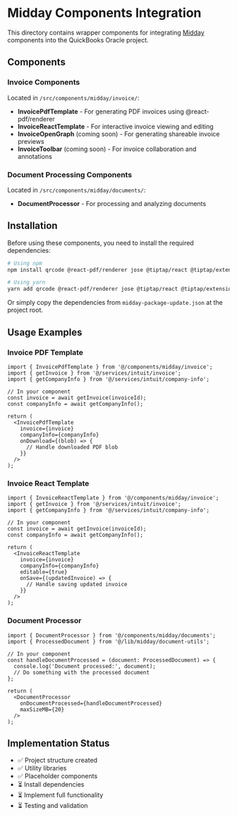 # Midday Components Integration

This directory contains wrapper components for integrating [Midday](https://github.com/midday-ai/midday) components into the QuickBooks Oracle project.

## Components

### Invoice Components

Located in `/src/components/midday/invoice/`:

- **InvoicePdfTemplate** - For generating PDF invoices using @react-pdf/renderer
- **InvoiceReactTemplate** - For interactive invoice viewing and editing
- **InvoiceOpenGraph** (coming soon) - For generating shareable invoice previews
- **InvoiceToolbar** (coming soon) - For invoice collaboration and annotations

### Document Processing Components

Located in `/src/components/midday/documents/`:

- **DocumentProcessor** - For processing and analyzing documents

## Installation

Before using these components, you need to install the required dependencies:

```bash
# Using npm
npm install qrcode @react-pdf/renderer jose @tiptap/react @tiptap/extension-heading @tiptap/extension-paragraph @tiptap/extension-document @tiptap/extension-text @tiptap/extension-bullet-list @tiptap/extension-list-item @tiptap/extension-bold @tiptap/extension-italic unpdf officeparser

# Using yarn
yarn add qrcode @react-pdf/renderer jose @tiptap/react @tiptap/extension-heading @tiptap/extension-paragraph @tiptap/extension-document @tiptap/extension-text @tiptap/extension-bullet-list @tiptap/extension-list-item @tiptap/extension-bold @tiptap/extension-italic unpdf officeparser
```

Or simply copy the dependencies from `midday-package-update.json` at the project root.

## Usage Examples

### Invoice PDF Template

```tsx
import { InvoicePdfTemplate } from '@/components/midday/invoice';
import { getInvoice } from '@/services/intuit/invoice';
import { getCompanyInfo } from '@/services/intuit/company-info';

// In your component
const invoice = await getInvoice(invoiceId);
const companyInfo = await getCompanyInfo();

return (
  <InvoicePdfTemplate 
    invoice={invoice} 
    companyInfo={companyInfo} 
    onDownload={(blob) => {
      // Handle downloaded PDF blob
    }}
  />
);
```

### Invoice React Template

```tsx
import { InvoiceReactTemplate } from '@/components/midday/invoice';
import { getInvoice } from '@/services/intuit/invoice';
import { getCompanyInfo } from '@/services/intuit/company-info';

// In your component
const invoice = await getInvoice(invoiceId);
const companyInfo = await getCompanyInfo();

return (
  <InvoiceReactTemplate 
    invoice={invoice} 
    companyInfo={companyInfo} 
    editable={true}
    onSave={(updatedInvoice) => {
      // Handle saving updated invoice
    }}
  />
);
```

### Document Processor

```tsx
import { DocumentProcessor } from '@/components/midday/documents';
import { ProcessedDocument } from '@/lib/midday/document-utils';

// In your component
const handleDocumentProcessed = (document: ProcessedDocument) => {
  console.log('Document processed:', document);
  // Do something with the processed document
};

return (
  <DocumentProcessor 
    onDocumentProcessed={handleDocumentProcessed}
    maxSizeMB={20}
  />
);
```

## Implementation Status

- ✅ Project structure created
- ✅ Utility libraries
- ✅ Placeholder components
- ⏳ Install dependencies
- ⏳ Implement full functionality
- ⏳ Testing and validation